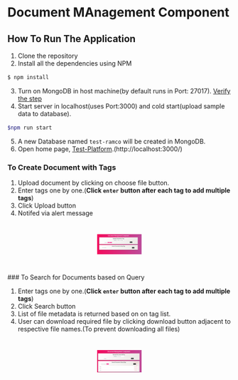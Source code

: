 # Document MAnagement Component 

## How To Run The Application

1. Clone the repository
2. Install all the dependencies using NPM
```bash
$ npm install 
```
3. Turn on MongoDB in host machine(by default runs in Port: 27017). [Verify the step](https://zellwk.com/blog/local-mongodb/)
4. Start server in localhost(uses Port:3000) and cold start(upload sample data to database).
```bash
$npm run start
```
5. A new Database named `test-ramco` will be created in MongoDB. 
6. Open home page, [Test-Platform](http://localhost:3000/).(http://localhost:3000/)

### To Create Document with Tags

1. Upload document by clicking on choose file button.
2. Enter tags one by one.(**Click `enter` button after each tag to add multiple tags**)
3. Click Upload button
4. Notifed via alert message

<h1 align="center">
<img src="utils/asset/Upload.png" alt="Upload" width="100">
</h1>
<br>
### To Search for Documents based on Query

1. Enter tags one by one.(**Click `enter` button after each tag to add multiple tags**)
2. Click Search button
3. List of file metadata is returned based on on tag list.
4. User can download required file by clicking download button adjacent to respective file names.(To prevent downloading all files)

<h1 align="center">
<img src="utils/asset/download.png" alt="Download" width="100">
</h1>
<br>
